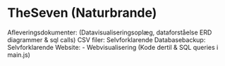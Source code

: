 # TheSeven (Naturbrande)

Afleveringsdokumenter: (Datavisualiseringsoplæg, dataforståelse ERD diagrammer & sql calls)
CSV filer: Selvforklarende
Databasebackup: Selvforklarende
Website: - Webvisualisering (Kode dertil & SQL queries i main.js)
